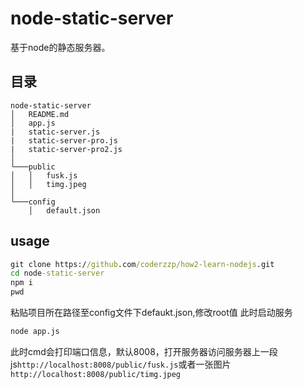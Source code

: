 # node-static-server
基于node的静态服务器。
## 目录
```
node-static-server
│   README.md
│   app.js
|   static-server.js
|   static-server-pro.js
|   static-server-pro2.js
│
└───public
│   │   fusk.js
│   │   timg.jpeg
│   
└───config
    │   default.json
```
## usage
```cmd
git clone https://github.com/coderzzp/how2-learn-nodejs.git
cd node-static-server
npm i 
pwd
```
粘贴项目所在路径至config文件下defaukt.json,修改root值
此时启动服务
```cmd
node app.js
```
此时cmd会打印端口信息，默认8008，打开服务器访问服务器上一段js`http://localhost:8008/public/fusk.js`或者一张图片
`http://localhost:8008/public/timg.jpeg`


